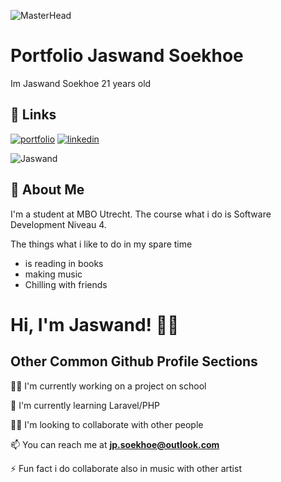 ![MasterHead](https://www.digitalsolutionservices.com/img/services/web%20development.gif)
# Portfolio Jaswand Soekhoe
Im Jaswand Soekhoe 21 years old


## 🔗 Links
[![portfolio](https://img.shields.io/badge/my_portfolio-000?style=for-the-badge&logo=ko-fi&logoColor=white)](https://github.com/Jaswand)
[![linkedin](https://img.shields.io/badge/linkedin-0A66C2?style=for-the-badge&logo=linkedin&logoColor=white)](https://www.linkedin.com/in/jaswand-soekhoe-0235a8256/)

<p align="left"> <img src="https://komarev.com/ghpvc/?username=Jaswand&label=Profile%20views&color=0e75b6&style=flat" alt="Jaswand" /> </p>

## 🚀 About Me
I'm a student at MBO Utrecht. The course what i do is Software Development Niveau 4.

The things what i like to do in my spare time
- is reading in books
- making music 
- Chilling with friends


# Hi, I'm Jaswand! 👋👑


## Other Common Github Profile Sections
👩‍💻 I'm currently working on a project on school

🧠 I'm currently learning Laravel/PHP

👯‍♀️ I'm looking to collaborate with other people

📫 You can reach me at **jp.soekhoe@outlook.com**

⚡️ Fun fact i do collaborate also in music with other artist

